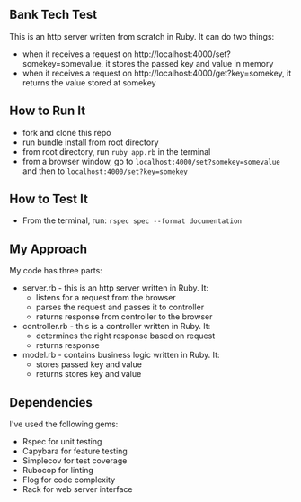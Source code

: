 ## Bank Tech Test

This is an http server written from scratch in Ruby. It can do two things:
- when it receives a request on http://localhost:4000/set?somekey=somevalue,
  it stores the passed key and value in memory
- when it receives a request on http://localhost:4000/get?key=somekey,
  it returns the value stored at somekey

## How to Run It

- fork and clone this repo
- run bundle install from root directory
- from root directory, run ```ruby app.rb``` in the terminal
- from a browser window, go to ```localhost:4000/set?somekey=somevalue``` and
  then to ```localhost:4000/set?key=somekey```

## How to Test It

- From the terminal, run: ```rspec spec --format documentation```

## My Approach

My code has three parts:
- server.rb - this is an http server written in Ruby. It:
  - listens for a request from the browser
  - parses the request and passes it to controller
  - returns response from controller to the browser
- controller.rb - this is a controller written in Ruby. It:
  - determines the right response based on request
  - returns response
- model.rb - contains business logic written in Ruby. It:
  - stores passed key and value
  - returns stores key and value

## Dependencies

I've used the following gems:
- Rspec for unit testing
- Capybara for feature testing
- Simplecov for test coverage
- Rubocop for linting
- Flog for code complexity
- Rack for web server interface
